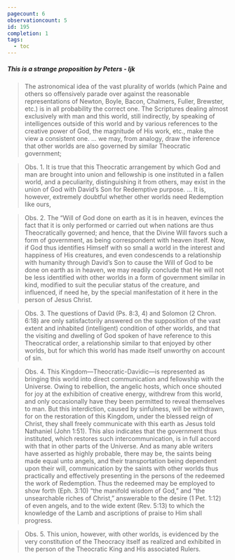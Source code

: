 ```yaml
---
pagecount: 6
observationcount: 5
id: 195
completion: 1
tags:
  - toc
---
```

##### This is a strange proposition by Peters - ljk

>The astronomical idea of the vast plurality of worlds (which Paine and others so offensively parade over against the reasonable representations of Newton, Boyle, Bacon, Chalmers, Fuller, Brewster, etc.) is in all probability the correct one. The Scriptures dealing almost exclusively with man and this world, still indirectly, by speaking of intelligences outside of this world and by various references to the creative power of God, the magnitude of His work, etc., make the view a consistent one.
>...
>we may, from analogy, draw the inference that other worlds are also governed by similar Theocratic government;

>Obs. 1. It is true that this Theocratic arrangement by which God and man are brought into union and fellowship is one instituted in a fallen world, and a peculiarity, distinguishing it from others, may exist in the union of God with David’s Son for Redemptive purpose.
>...
>It is, however, extremely doubtful whether other worlds need Redemption like ours,

>Obs. 2. The “Will of God done on earth as it is in heaven, evinces the fact that it is only performed or carried out when nations are thus Theocratically governed; and hence, that the Divine Will favors such a form of government, as being correspondent with heaven itself. Now, if God thus identifies Himself with so small a world in the interest and happiness of His creatures, and even condescends to a relationship with humanity through David’s Son to cause the Will of God to be done on earth as in heaven, we may readily conclude that He will not be less identified with other worlds in a form of government similar in kind, modified to suit the peculiar status of the creature, and influenced, if need he, by the special manifestation of it here in the person of Jesus Christ.

>Obs. 3. The questions of David (Ps. 8:3, 4) and Solomon (2 Chron. 6:18) are only satisfactorily answered on the supposition of the vast extent and inhabited (intelligent) condition of other worlds, and that the visiting and dwelling of God spoken of have reference to this Theocratical order, a relationship similar to that enjoyed by other worlds, but for which this world has made itself unworthy on account of sin.

>Obs. 4. This Kingdom—Theocratic-Davidic—is represented as bringing this world into direct communication and fellowship with the Universe. Owing to rebellion, the angelic hosts, which once shouted for joy at the exhibition of creative energy, withdrew from this world, and only occasionally have they been permitted to reveal themselves to man. But this interdiction, caused by sinfulness, will be withdrawn, for on the restoration of this Kingdom, under the blessed reign of Christ, they shall freely communicate with this earth as Jesus told Nathaniel (John 1:51). This also indicates that the government thus instituted, which restores such intercommunication, is in full accord with that in other parts of the Universe. And as many able writers have asserted as highly probable, there may be, the saints being made equal unto angels, and their transportation being dependent upon their will, communication by the saints with other worlds thus practically and effectively presenting in the persons of the redeemed the work of Redemption. Thus the redeemed may be employed to show forth (Eph. 3:10) “the manifold wisdom of God,” and “the unsearchable riches of Christ,” answerable to the desire (1 Pet. 1:12) of even angels, and to the wide extent (Rev. 5:13) to which the knowledge of the Lamb and ascriptions of praise to Him shall progress.

>Obs. 5. This union, however, with other worlds, is evidenced by the very constitution of the Theocracy itself as realized and exhibited in the person of the Theocratic King and His associated Rulers.